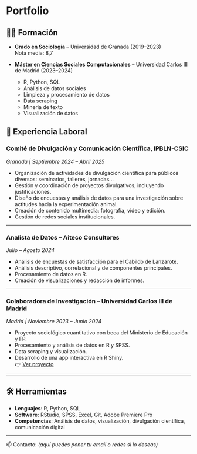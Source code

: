 # Portfolio

## 👩‍🎓 Formación

- **Grado en Sociología** – Universidad de Granada (2019–2023)  
  Nota media: 8,7

- **Máster en Ciencias Sociales Computacionales** – Universidad Carlos III de Madrid (2023–2024)  
  - R, Python, SQL  
  - Análisis de datos sociales  
  - Limpieza y procesamiento de datos  
  - Data scraping  
  - Minería de texto  
  - Visualización de datos

## 💼 Experiencia Laboral

### Comité de Divulgación y Comunicación Científica, IPBLN-CSIC  
*Granada | Septiembre 2024 – Abril 2025*

- Organización de actividades de divulgación científica para públicos diversos: seminarios, talleres, jornadas...
- Gestión y coordinación de proyectos divulgativos, incluyendo justificaciones.
- Diseño de encuestas y análisis de datos para una investigación sobre actitudes hacia la experimentación animal.
- Creación de contenido multimedia: fotografía, vídeo y edición.
- Gestión de redes sociales institucionales.

---

### Analista de Datos – Aiteco Consultores  
*Julio – Agosto 2024*

- Análisis de encuestas de satisfacción para el Cabildo de Lanzarote.
- Análisis descriptivo, correlacional y de componentes principales.
- Procesamiento de datos en R.
- Creación de visualizaciones y redacción de informes.

---

### Colaboradora de Investigación – Universidad Carlos III de Madrid  
*Madrid | Noviembre 2023 – Junio 2024*

- Proyecto sociológico cuantitativo con beca del Ministerio de Educación y FP.
- Procesamiento y análisis de datos en R y SPSS.
- Data scraping y visualización.
- Desarrollo de una app interactiva en R Shiny.  
  👉 [Ver proyecto](https://github.com/aliciatm/TFM_2024_aliciatm)

---

## 🛠️ Herramientas

- **Lenguajes**: R, Python, SQL  
- **Software**: RStudio, SPSS, Excel, Git, Adobe Premiere Pro  
- **Competencias**: Análisis de datos, visualización, divulgación científica, comunicación digital

---

📫 Contacto: *(aquí puedes poner tu email o redes si lo deseas)*
